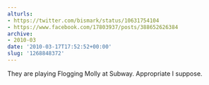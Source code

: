 ```yaml
---
alturls:
- https://twitter.com/bismark/status/10631754104
- https://www.facebook.com/17803937/posts/388652626384
archive:
- 2010-03
date: '2010-03-17T17:52:52+00:00'
slug: '1268848372'
---
```


They are playing Flogging Molly at Subway. Appropriate I suppose.

